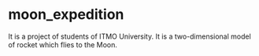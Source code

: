 # moon_expedition
It is a project of students of ITMO University. It is a two-dimensional model of rocket which flies to the Moon.
